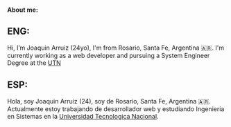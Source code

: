 #### About me:

## ENG:

Hi, I’m Joaquin Arruiz (24yo), I'm from Rosario, Santa Fe, Argentina 🇦🇷. I'm currently working as a web developer and pursuing a System Engineer Degree at the [UTN](https://en.wikipedia.org/wiki/National_Technological_University)



## ESP:

Hola, soy Joaquin Arruiz (24), soy de Rosario, Santa Fe, Argentina 🇦🇷. Actualmente estoy trabajando de desarrollador web y estudiando Ingenieria en Sistemas en la [Universidad Tecnologica Nacional](https://es.wikipedia.org/wiki/Universidad_Tecnol%C3%B3gica_Nacional).

